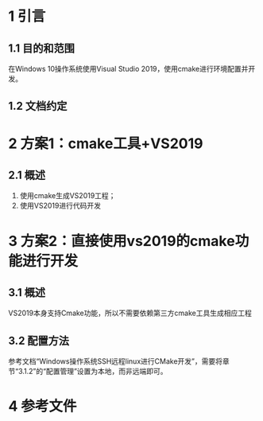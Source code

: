 # 1 引言
## 1.1 目的和范围
在Windows 10操作系统使用Visual Studio 2019，使用cmake进行环境配置并开发。

## 1.2 文档约定


# 2 方案1：cmake工具+VS2019
## 2.1 概述
1. 使用cmake生成VS2019工程；
2. 使用VS2019进行代码开发


# 3 方案2：直接使用vs2019的cmake功能进行开发
## 3.1 概述
VS2019本身支持Cmake功能，所以不需要依赖第三方cmake工具生成相应工程

## 3.2 配置方法
参考文档“Windows操作系统SSH远程linux进行CMake开发”，需要将章节“3.1.2”的“配置管理”设置为本地，而非远端即可。

# 4 参考文件
